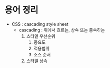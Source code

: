 # 용어 정리

- CSS : cascading style sheet
  - cascading : 위에서 흐르는, 상속 또는 종속하는
    1. 스타일 우선순위
       1. 중요도 
       2. 적용범위
       3. 소스 순서
    2. 스타일 상속